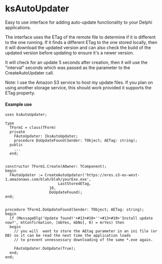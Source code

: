# ksAutoUpdater
Easy to use interface for adding auto-update functionality to your Delphi applications.

The interface uses the ETag of the remote file to determine if it is different to the one running. If it finds a different ETag to the one stored locally, then it will download the updated version and can also check the build of the updated version before updating to ensure it's a newer version.

It will check for an update 5 seconds after creation, then it will use the "interval" seconds which was passed as the parameter to the CreateAutoUpdater call.

Note: I use the Amazon S3 service to host my update files. If you plan on using another storage service, this should work provided it supports the ETag property.

#### Example use

```
uses ksAutoUpdater;

type
  TForm1 = class(TForm)
  private
    FAutoUpdater: IksAutoUpdater;
    procedure DoUpdateFound(Sender: TObject; AETag: string);
  public
    ...
  end;


constructor TForm1.Create(AOwner: TComponent);
begin
  FAutoUpdater := CreateAutoUpdater('https://eres.s3-eu-west-1.amazonaws.com/blah/blah/yourExe.exe',
	    			    LastStoredETag,
				    10,
				    DoUpdateFound);
end;


procedure TForm1.DoUpdateFound(Sender: TObject; AETag: string);
begin
  if (MessageDlg('Update found!'+#13+#10+''+#13+#10+'Install update now?', mtConfirmation, [mbYes, mbNo], 0) = mrYes) then 
  begin
    // you will  want to store the AEtag parameter in an ini file (or DB) so it can be read the next time the application loads 
    // to prevent unnessessary downloading of the same *.exe again.

    FAutoUpdater.DoUpdate(True);	
  end;
end;

 ```
